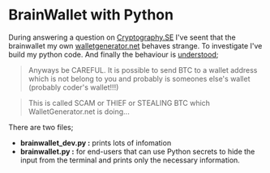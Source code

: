# BrainWallet with Python

During answering a question on [Cryptography.SE](https://crypto.stackexchange.com/a/90214/18298) I've seent that the brainwallet my own [walletgenerator.net](https://walletgenerator.net/) behaves strange. To investigate I've build my python code. And finally the behaviour is [understood](https://github.com/walletgeneratornet/WalletGenerator.net/issues/266);

> Anyways be CAREFUL. It is possible to send BTC to a wallet address which is not belong to you and probably is someones else's wallet (probably coder's wallet!!!)

> This is called SCAM or THIEF or STEALING BTC which WalletGenerator.net is doing...

There are two files;

 - **brainwallet_dev.py :** prints lots of infomation
 - **brainwallet.py :** for end-users that can use Python secrets to hide the input from the terminal and prints only the necessary information.
